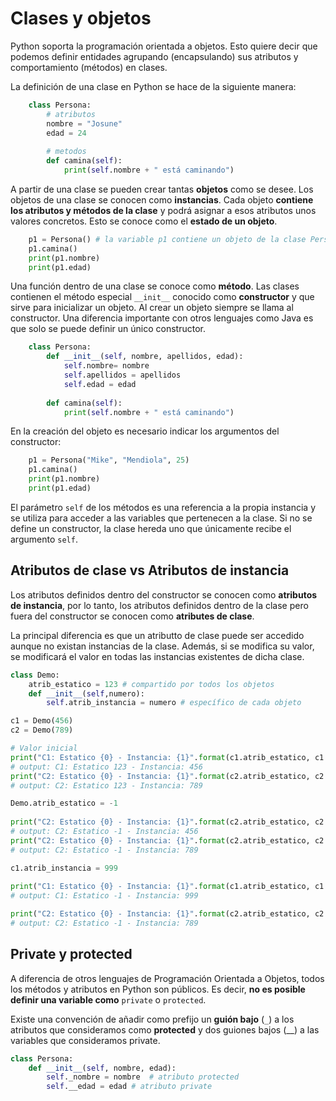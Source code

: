 # Clases y objetos
Python soporta la programación orientada a objetos. Esto quiere decir que podemos definir entidades agrupando (encapsulando) sus atributos y comportamiento (métodos) en clases.

La definición de una clase en Python se hace de la siguiente manera:

```python
    class Persona: 
	    # atributos
	    nombre = "Josune"
	    edad = 24 
	    
	    # metodos
	    def camina(self):
		    print(self.nombre + " está caminando")
```	    

A partir de una clase se pueden crear tantas **objetos** como se desee. Los objetos de una clase se conocen como **instancias**. Cada objeto **contiene los atributos y métodos de la clase** y podrá asignar a esos atributos unos valores concretos. Esto se conoce como el **estado de un objeto**.

```python
    p1 = Persona() # la variable p1 contiene un objeto de la clase Persona
    p1.camina()
    print(p1.nombre)  
    print(p1.edad)
```

Una función dentro de una clase se conoce como **método**. Las clases contienen el método especial `__init__` conocido como **constructor** y que sirve para inicializar un objeto. Al crear un objeto siempre se llama al constructor. Una diferencia importante con otros lenguajes como Java es que solo se puede definir un único constructor.

```python
    class Persona:  
	    def __init__(self, nombre, apellidos, edad):  
		    self.nombre= nombre
		    self.apellidos = apellidos 
		    self.edad = edad 
        
	    def camina(self):
		    print(self.nombre + " está caminando")
```

En la creación del objeto es necesario indicar los argumentos del constructor:

```python
    p1 = Persona("Mike", "Mendiola", 25)
    p1.camina()
    print(p1.nombre)  
    print(p1.edad)
```

El parámetro `self` de los métodos es una referencia a la propia instancia y se utiliza para acceder a las variables que pertenecen a la clase. Si no se define un constructor, la clase hereda uno que únicamente recibe el argumento `self`.

## Atributos de clase vs Atributos de instancia
Los atributos definidos dentro del constructor se conocen como **atributos de instancia**, por lo tanto, los atributos definidos dentro de la clase pero fuera del constructor se conocen como **atributes de clase**.

La principal diferencia es que un atributto de clase puede ser accedido aunque no existan instancias de la clase. Además, si se modifica su valor, se modificará el valor en todas las instancias existentes de dicha clase.

```python
class Demo:
	atrib_estatico = 123 # compartido por todos los objetos
	def __init__(self,numero):
		self.atrib_instancia = numero # específico de cada objeto

c1 = Demo(456)
c2 = Demo(789)

# Valor inicial
print("C1: Estatico {0} - Instancia: {1}".format(c1.atrib_estatico, c1.atrib_instancia))
# output: C1: Estatico 123 - Instancia: 456
print("C2: Estatico {0} - Instancia: {1}".format(c2.atrib_estatico, c2.atrib_instancia))
# output: C2: Estatico 123 - Instancia: 789

Demo.atrib_estatico = -1
 
print("C2: Estatico {0} - Instancia: {1}".format(c2.atrib_estatico, c2.atrib_instancia))
# output: C2: Estatico -1 - Instancia: 456
print("C2: Estatico {0} - Instancia: {1}".format(c2.atrib_estatico, c2.atrib_instancia))
# output: C2: Estatico -1 - Instancia: 789

c1.atrib_instancia = 999
  
print("C1: Estatico {0} - Instancia: {1}".format(c1.atrib_estatico, c1.atrib_instancia))
# output: C1: Estatico -1 - Instancia: 999

print("C2: Estatico {0} - Instancia: {1}".format(c2.atrib_estatico, c2.atrib_instancia))
# output: C2: Estatico -1 - Instancia: 789
```

## Private y protected
A diferencia de otros lenguajes de Programación Orientada a Objetos, todos los métodos y atributos en Python son públicos. Es decir, **no es posible definir una variable como** `private` o `protected`. 

Existe una convención de añadir como prefijo un **guión bajo** (`_`) a los atributos que consideramos como **protected** y dos guiones bajos (__) a las variables que consideramos private.

```python
class Persona:
    def __init__(self, nombre, edad):
        self._nombre = nombre  # atributo protected 
        self.__edad = edad # atributo private
```
